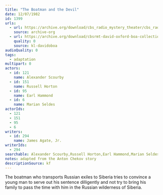 ```yaml
---
title: "The Boatman and the Devil"
date: 12/07/1982
id: 1399
urls: 
  - url: https://archive.org/download/cbs_radio_mystery_theater/cbs_radio_mystery_theater-1351-1399.zip/cbs_radio_mystery_theater-1351-1399%2Fcbsrmt_1399_boatman_and_the_devil.mp3
    source: archive-org
  - url: https://archive.org/download/cbsrmt-david-oxford-boa-collection/CBSRMT-821207-1399-The-Boatman-and-the-Devil-(128-48)_WBBM-JE-{BoA}.mp3
    quality: 0
    source: kl-davidoboa
audioQuality: 0
tags: 
  - adaptation
multipart: 0
actors:  
  - id: 121
    name: Alexander Scourby  
  - id: 151
    name: Russell Horton  
  - id: 95
    name: Earl Hammond  
  - id: 6
    name: Marian Seldes
actorIds:  
  - 121  
  - 151  
  - 95  
  - 6
writers:  
  - id: 294
    name: James Agate, Jr.
writerIds:  
  - 294
searchable: Alexander Scourby,Russell Horton,Earl Hammond,Marian Seldes James Agate, Jr.
notes: adapted from the Anton Chekov story
descriptionSource: kf
---
```

The boatman who transports Russian exiles to Siberia tries to convince a young man to serve out his sentence dilligently and not try to bring his family to pass the time with him in the Russian wilderness of Siberia.